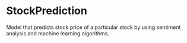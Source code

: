 # StockPrediction
Model that predicts stock price of a particular stock by using sentiment analysis and machine learning algorithms.
